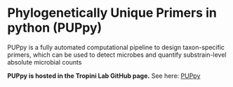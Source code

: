# Phylogenetically Unique Primers in python (PUPpy)
PUPpy is a fully automated computational pipeline to design taxon-specific primers, which can be used to detect microbes and quantify substrain-level absolute microbial counts

**PUPpy is hosted in the Tropini Lab GitHub page.** See here: [PUPpy](https://github.com/Tropini-lab/PUPpy)
